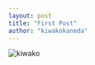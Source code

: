 ```yaml
---
layout: post
title: "First Post"
author: "kiwakokaneda"
---
```


![kiwako](https://drive.google.com/uc?export=view&id=1YXQ6qV7kQkAEhGyCcsFVCVIuuU1YRd8g "kiwako")
